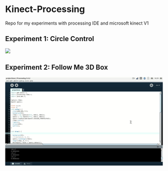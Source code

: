 # Kinect-Processing
Repo for my experiments with processing IDE and microsoft kinect V1

## Experiment 1: Circle Control


![](./GIFS/circle.gif)


## Experiment 2: Follow Me 3D Box


![](./GIFS/2dproj.gif)
